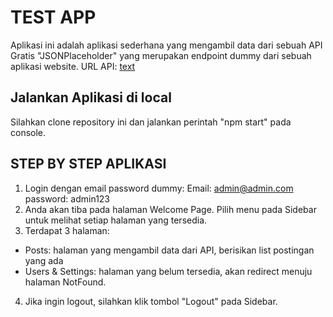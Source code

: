 # TEST APP

Aplikasi ini adalah aplikasi sederhana yang mengambil data dari sebuah API Gratis "JSONPlaceholder" yang merupakan endpoint dummy dari sebuah aplikasi website. URL API: [text](https://jsonplaceholder.typicode.com/)

## Jalankan Aplikasi di local

Silahkan clone repository ini dan jalankan perintah "npm start" pada console.

## STEP BY STEP APLIKASI

1. Login dengan email password dummy:
   Email: admin@admin.com
   password: admin123
2. Anda akan tiba pada halaman Welcome Page. Pilih menu pada Sidebar untuk melihat setiap halaman yang tersedia.
3. Terdapat 3 halaman:

- Posts: halaman yang mengambil data dari API, berisikan list postingan yang ada
- Users & Settings: halaman yang belum tersedia, akan redirect menuju halaman NotFound.

4. Jika ingin logout, silahkan klik tombol "Logout" pada Sidebar.

